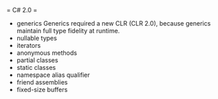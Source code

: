 = C# 2.0 =

* generics
Generics required a new CLR (CLR 2.0), because generics maintain full type fidelity at runtime.
* nullable types
* iterators
* anonymous methods
* partial classes
* static classes
* namespace alias qualifier
* friend assemblies
* fixed-size buffers


